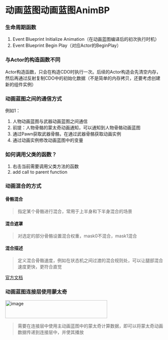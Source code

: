 # 动画蓝图动画蓝图AnimBP

### 生命周期函数

1. Event Blueprint Initialize Animation（在动画蓝图编译后的初次执行时机）
2. Event Blueprint Begin Play（对应Actor的BeginPlay）


### 与Actor的构造函数不同

Actor构造函数，只会在构造CDO时执行一次。后续的Actor构造会先清空内存，然后再通过反射复制CDO中的初始化数据（不是简单的内存拷贝，还要考虑创建新的组件实例）



### 动画蓝图之间的通信方式

例如1：
1. 人物动画蓝图与武器动画蓝图之间通信
2. 前提：人物骨骼的蒙太奇动画通知，可以通知到人物骨骼动画蓝图
3. 通过Pawn获取武器骨骼，在通过武器骨骼获取动画实例
4. 通过动画实例修改动画蓝图中的变量


### 如何调用父类的函数？

1. 右击当前需要调用父类方法的函数
2. add call to parent function


### 动画混合的方式

#### 骨骼混合

> 指定某个骨骼进行混合，常用于上半身和下半身混合的场景

#### 混合遮罩

> 对选定的部分骨骼设置混合权重，mask0不混合，mask1混合

#### 混合描述

> 定义混合骨骼速度，例如在状态机之间过渡的混合规则处，可以让腿部混合速度更快，更符合直觉

[官方文档](https://dev.epicgames.com/documentation/zh-cn/unreal-engine/blend-masks-and-blend-profiles-in-unreal-engine)


### 动画蓝图连接层使用蒙太奇

<img width="324" height="57" alt="image" src="https://github.com/user-attachments/assets/ca63eedb-a099-4d1d-87f0-066492bdc993" />

> 需要在连接层中使用主动画蓝图中的蒙太奇计算数据，即可以将蒙太奇动画数据传递到连接层中，并使其播放


